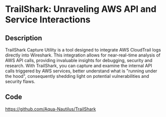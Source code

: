 # TrailShark: Unraveling AWS API and Service Interactions

## Description
TrailShark Capture Utility is a tool designed to integrate AWS CloudTrail logs directly into Wireshark. This integration allows for near-real-time analysis of AWS API calls, providing invaluable insights for debugging, security and research. With TrailShark, you can capture and examine the internal API calls triggered by AWS services, better understand what is "running under the hood", consequently shedding light on potential vulnerabilities and security flaws.

## Code
https://github.com/Aqua-Nautilus/TrailShark

